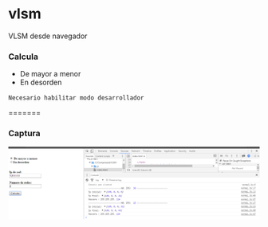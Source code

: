 # vlsm
VLSM desde navegador
### Calcula
* De mayor a menor
* En desorden

```
Necesario habilitar modo desarrollador
```
=======

### Captura

![Seti Screenshot](./img/screenshot-1.png)
